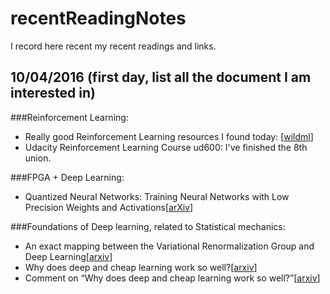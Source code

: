 # recentReadingNotes
I record here recent my recent readings and links.

## 10/04/2016 (first day, list all the document I am interested in)
###Reinforcement Learning:
- Really good Reinforcement Learning resources I found today: [[wildml](http://www.wildml.com/)]
- Udacity Reinforcement Learning Course ud600: I've finished the 8th union.

###FPGA + Deep Learning:
- Quantized Neural Networks: Training Neural Networks with Low Precision Weights and Activations[[arXiv](https://arxiv.org/abs/1609.07061)]

###Foundations of Deep learning, related to Statistical mechanics:
- An exact mapping between the Variational Renormalization Group and Deep Learning[[arxiv](https://arxiv.org/abs/1410.3831)]
- Why does deep and cheap learning work so well?[[arxiv](https://arxiv.org/abs/1608.08225)]
- Comment on “Why does deep and cheap learning work so well?”[[arxiv](https://arxiv.org/abs/1609.03541)]




